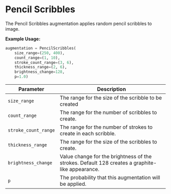 # Pencil Scribbles

The Pencil Scribbles augmentation applies random pencil scribbles to image.

**Example Usage:**

```python
augmentation = PencilScribbles(
    size_range=(250, 400),
    count_range=(1, 10),
    stroke_count_range=(3, 6),
    thickness_range=(2, 6),
    brightness_change=128,
    p=1.0)
```

| Parameter | Description |
|---|---|
| `size_range` | The range for the size of the scribble to be created |
| `count_range` | The range for the number of scribbles to create. |
| `stroke_count_range` | The range for the number of strokes to create in each scribble. |
| `thickness_range` | The range for the size of the scribbles to create. |
| `brightness_change` | Value change for the brightness of the strokes. Default 128 creates a graphite-like appearance. |
| `p` | The probability that this augmentation will be applied. |
